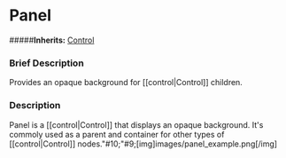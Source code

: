 #  Panel  
#####**Inherits:** [Control](class_control)

###  Brief Description  
Provides an opaque background for [[control|Control]] children.

###  Description  
Panel is a [[control|Control]] that displays an opaque background. It's commoly used as a parent and container for other types of [[control|Control]]
	nodes."#10;"#9;[img]images/panel_example.png[/img]
